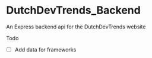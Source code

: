# DutchDevTrends_Backend
An Express backend api for the DutchDevTrends website

Todo
- [ ] Add data for frameworks